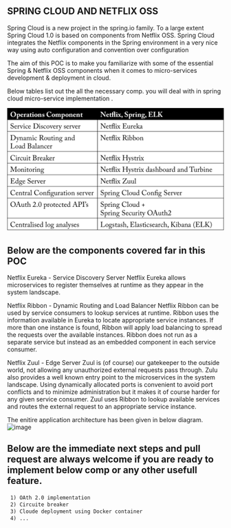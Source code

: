 

<h2>SPRING CLOUD AND NETFLIX OSS</h2>

  Spring Cloud is a new project in the spring.io family. To a large extent Spring Cloud 1.0 is based on 
  components from Netflix OSS. Spring Cloud integrates the Netflix components in the Spring environment 
  in a very nice way using auto configuration and convention over configuration
  
  The aim of this POC is to make you familiarize with some of the essential Spring & Netflix OSS 
  components when it comes to micro-services development & deployment in cloud.


  Below tables list out the all the necessary comp. you will deal with in spring cloud micro-service 
  implementation . 
  
  ![image](https://github.com/bibinkt/SpringCloud-POC/blob/master/mapping-table.png)

  Below are the components covered far in this POC
  -------------------------------------------------------------

  Netflix Eureka - Service Discovery Server Netflix Eureka allows microservices to register themselves 
                   at runtime as they appear in the system landscape.

  Netflix Ribbon - Dynamic Routing and Load Balancer Netflix Ribbon can be used by service consumers to lookup 
                   services at runtime. Ribbon uses the information available in Eureka to locate appropriate 
                   service instances. If more than one instance is found, Ribbon will apply load balancing to 
                   spread the requests over the available instances. Ribbon does not run as a separate service 
                   but instead as an embedded component in each service consumer.

  Netflix Zuul -  Edge Server Zuul is (of course) our gatekeeper to the outside world, not allowing any 
                  unauthorized external requests pass through. Zulu also provides a well known entry point to
                  the microservices in the system landscape. Using dynamically allocated ports is convenient to 
                  avoid port conflicts and to minimize administration but it makes it of course harder for any 
                  given service consumer. Zuul uses Ribbon to lookup available services and routes the external 
                  request to an appropriate service instance.
   
   The enitire application architecture has been given in below diagram.
   ![image](https://github.com/bibinkt/SpringCloud-POC/blob/master/SpringCloud.JPEG)
   
   Below are the immediate next steps and pull request are always welcome if you are ready to implement below comp 
   or any other usefull feature.
   -------------------------------------------------
     1) OAth 2.0 implementation
     2) Circuite breaker
     3) Cloude deployment using Docker container
     4) ...
   
   
   
   
   
   
   
   
   
   
   
   
                     
                     














